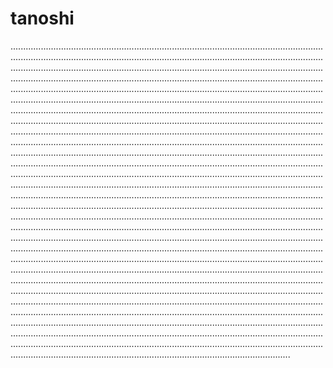 # tanoshi
...........................................................................................................................................................................................................................................................................................................................................................................................................................................................................................................................................................................................................................................................................................................................................................................................................................................................................................................................................................................................................................................................................................................................................................................................................................................................................................................................................................................................................................................................................................................................................................................................................................................................................................................................................................................................................................................................................................................................................................................................................................................................................................................................................................................................................................................................................................................................................................................................................................................................................................................................................................................................................................................................................................................................................................................................................................................................................................................................................................................................................................................................................................................................................................................................................................................................................................................................................................................................................................................................................................................................................................................................................................................................................................................................................................................................................................................................